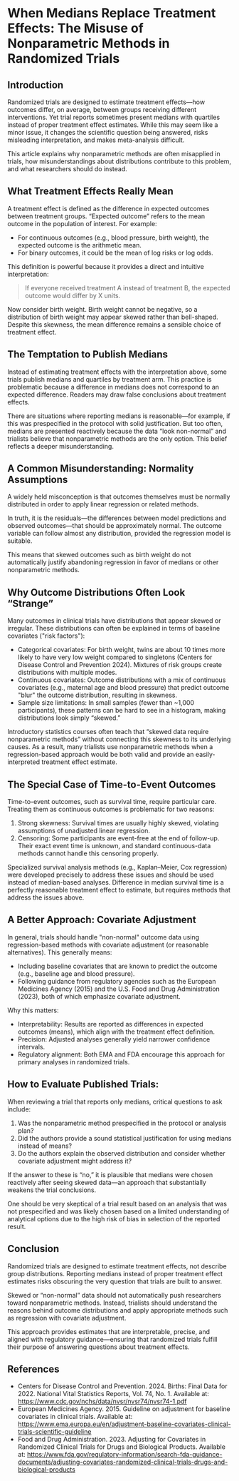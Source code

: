 # When Medians Replace Treatment Effects: The Misuse of Nonparametric Methods in Randomized Trials

## Introduction

Randomized trials are designed to estimate treatment effects—how outcomes differ, on average, between groups receiving different interventions. Yet trial reports sometimes present medians with quartiles instead of proper treatment effect estimates. While this may seem like a minor issue, it changes the scientific question being answered, risks misleading interpretation, and makes meta-analysis difficult.

This article explains why nonparametric methods are often misapplied in trials, how misunderstandings about distributions contribute to this problem, and what researchers should do instead.

## What Treatment Effects Really Mean

A treatment effect is defined as the difference in expected outcomes between treatment groups. “Expected outcome” refers to the mean outcome in the population of interest. For example:

* For continuous outcomes (e.g., blood pressure, birth weight), the expected outcome is the arithmetic mean.
* For binary outcomes, it could be the mean of log risks or log odds.

This definition is powerful because it provides a direct and intuitive interpretation:

> If everyone received treatment A instead of treatment B, the expected outcome would differ by X units.

Now consider birth weight. Birth weight cannot be negative, so a distribution of birth weight may appear skewed rather than bell-shaped. Despite this skewness, the mean difference remains a sensible choice of treatment effect.

## The Temptation to Publish Medians

Instead of estimating treatment effects with the interpretation above, some trials publish medians and quartiles by treatment arm. This practice is problematic because a difference in medians does not correspond to an expected difference. Readers may draw false conclusions about treatment effects.

There are situations where reporting medians is reasonable—for example, if this was prespecified in the protocol with solid justification. But too often, medians are presented reactively because the data “look non-normal” and trialists believe that nonparametric methods are the only option. This belief reflects a deeper misunderstanding.

## A Common Misunderstanding: Normality Assumptions

A widely held misconception is that outcomes themselves must be normally distributed in order to apply linear regression or related methods.

In truth, it is the residuals—the differences between model predictions and observed outcomes—that should be approximately normal. The outcome variable can follow almost any distribution, provided the regression model is suitable.

This means that skewed outcomes such as birth weight do not automatically justify abandoning regression in favor of medians or other nonparametric methods.

## Why Outcome Distributions Often Look “Strange”

Many outcomes in clinical trials have distributions that appear skewed or irregular. These distributions can often be explained in terms of baseline covariates ("risk factors"):

* Categorical covariates: For birth weight, twins are about 10 times more likely to have very low weight compared to singletons (Centers for Disease Control and Prevention 2024). Mixtures of risk groups create distributions with multiple modes.
* Continuous covariates: Outcome distributions with a mix of continuous covariates (e.g., maternal age and blood pressure) that predict outcome "blur" the outcome distribution, resulting in skewness.
* Sample size limitations: In small samples (fewer than ~1,000 participants), these patterns can be hard to see in a histogram, making distributions look simply “skewed.”

Introductory statistics courses often teach that “skewed data require nonparametric methods” without connecting this skewness to its underlying causes. As a result, many trialists use nonparametric methods when a regression-based approach would be both valid and provide an easily-interpreted treatment effect estimate.

## The Special Case of Time-to-Event Outcomes

Time-to-event outcomes, such as survival time, require particular care. Treating them as continuous outcomes is problematic for two reasons:

1.  Strong skewness: Survival times are usually highly skewed, violating assumptions of unadjusted linear regression.
2.  Censoring: Some participants are event-free at the end of follow-up. Their exact event time is unknown, and standard continuous-data methods cannot handle this censoring properly.

Specialized survival analysis methods (e.g., Kaplan–Meier, Cox regression) were developed precisely to address these issues and should be used instead of median-based analyses. Difference in median survival time is a perfectly reasonable treatment effect to estimate, but requires methods that address the issues above.

## A Better Approach: Covariate Adjustment

In general, trials should handle "non-normal" outcome data using regression-based methods with covariate adjustment (or reasonable alternatives). This generally means:

* Including baseline covariates that are known to predict the outcome (e.g., baseline age and blood pressure).
* Following guidance from regulatory agencies such as the European Medicines Agency (2015) and the U.S. Food and Drug Administration (2023), both of which emphasize covariate adjustment.

Why this matters:

* Interpretability: Results are reported as differences in expected outcomes (means), which align with the treatment effect definition.
* Precision: Adjusted analyses generally yield narrower confidence intervals.
* Regulatory alignment: Both EMA and FDA encourage this approach for primary analyses in randomized trials.

## How to Evaluate Published Trials:

When reviewing a trial that reports only medians, critical questions to ask include:

1.  Was the nonparametric method prespecified in the protocol or analysis plan?
2.  Did the authors provide a sound statistical justification for using medians instead of means?
3.  Do the authors explain the observed distribution and consider whether covariate adjustment might address it?

If the answer to these is “no,” it is plausible that medians were chosen reactively after seeing skewed data—an approach that substantially weakens the trial conclusions.

One should be very skeptical of a trial result based on an analysis that was not prespecified and was likely chosen based on a limited understanding of analytical options due to the high risk of bias in selection of the reported result.

## Conclusion

Randomized trials are designed to estimate treatment effects, not describe group distributions. Reporting medians instead of proper treatment effect estimates risks obscuring the very question that trials are built to answer.

Skewed or “non-normal” data should not automatically push researchers toward nonparametric methods. Instead, trialists should understand the reasons behind outcome distributions and apply appropriate methods such as regression with covariate adjustment.

This approach provides estimates that are interpretable, precise, and aligned with regulatory guidance—ensuring that randomized trials fulfill their purpose of answering questions about treatment effects.

## References

* Centers for Disease Control and Prevention. 2024. Births: Final Data for 2022. National Vital Statistics Reports, Vol. 74, No. 1. Available at: https://www.cdc.gov/nchs/data/nvsr/nvsr74/nvsr74-1.pdf
* European Medicines Agency. 2015. Guideline on adjustment for baseline covariates in clinical trials. Available at: https://www.ema.europa.eu/en/adjustment-baseline-covariates-clinical-trials-scientific-guideline
* Food and Drug Administration. 2023. Adjusting for Covariates in Randomized Clinical Trials for Drugs and Biological Products. Available at: https://www.fda.gov/regulatory-information/search-fda-guidance-documents/adjusting-covariates-randomized-clinical-trials-drugs-and-biological-products